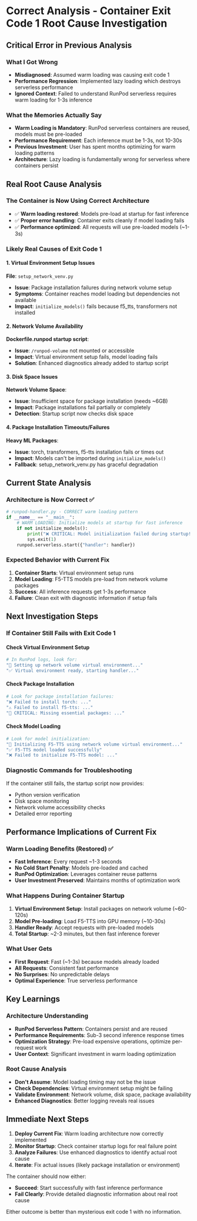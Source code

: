 # Correct Analysis - Container Exit Code 1 Root Cause Investigation

## Critical Error in Previous Analysis

### What I Got Wrong
- **Misdiagnosed**: Assumed warm loading was causing exit code 1
- **Performance Regression**: Implemented lazy loading which destroys serverless performance
- **Ignored Context**: Failed to understand RunPod serverless requires warm loading for 1-3s inference

### What the Memories Actually Say
- **Warm Loading is Mandatory**: RunPod serverless containers are reused, models must be pre-loaded
- **Performance Requirement**: Each inference must be 1-3s, not 10-30s 
- **Previous Investment**: User has spent months optimizing for warm loading patterns
- **Architecture**: Lazy loading is fundamentally wrong for serverless where containers persist

## Real Root Cause Analysis

### The Container is Now Using Correct Architecture
- ✅ **Warm loading restored**: Models pre-load at startup for fast inference
- ✅ **Proper error handling**: Container exits cleanly if model loading fails  
- ✅ **Performance optimized**: All requests will use pre-loaded models (~1-3s)

### Likely Real Causes of Exit Code 1

#### 1. Virtual Environment Setup Issues
**File**: `setup_network_venv.py`
- **Issue**: Package installation failures during network volume setup
- **Symptoms**: Container reaches model loading but dependencies not available
- **Impact**: `initialize_models()` fails because f5_tts, transformers not installed

#### 2. Network Volume Availability  
**Dockerfile.runpod startup script**:
- **Issue**: `/runpod-volume` not mounted or accessible
- **Impact**: Virtual environment setup fails, model loading fails
- **Solution**: Enhanced diagnostics already added to startup script

#### 3. Disk Space Issues
**Network Volume Space**:
- **Issue**: Insufficient space for package installation (needs ~6GB)
- **Impact**: Package installations fail partially or completely
- **Detection**: Startup script now checks disk space

#### 4. Package Installation Timeouts/Failures
**Heavy ML Packages**:
- **Issue**: torch, transformers, f5-tts installation fails or times out
- **Impact**: Models can't be imported during `initialize_models()`
- **Fallback**: setup_network_venv.py has graceful degradation

## Current State Analysis

### Architecture is Now Correct ✅
```python
# runpod-handler.py - CORRECT warm loading pattern
if __name__ == "__main__":
    # WARM LOADING: Initialize models at startup for fast inference  
    if not initialize_models():
        print("❌ CRITICAL: Model initialization failed during startup!")
        sys.exit(1)
    runpod.serverless.start({"handler": handler})
```

### Expected Behavior with Current Fix
1. **Container Starts**: Virtual environment setup runs
2. **Model Loading**: F5-TTS models pre-load from network volume packages
3. **Success**: All inference requests get 1-3s performance
4. **Failure**: Clean exit with diagnostic information if setup fails

## Next Investigation Steps

### If Container Still Fails with Exit Code 1

#### Check Virtual Environment Setup
```bash
# In RunPod logs, look for:
"🔧 Setting up network volume virtual environment..."
"✅ Virtual environment ready, starting handler..."
```

#### Check Package Installation
```bash
# Look for package installation failures:
"❌ Failed to install torch: ..."  
"⚠️ Failed to install f5-tts: ..."
"🚨 CRITICAL: Missing essential packages: ..."
```

#### Check Model Loading
```bash
# Look for model initialization:
"🔧 Initializing F5-TTS using network volume virtual environment..."
"✅ F5-TTS model loaded successfully"
"❌ Failed to initialize F5-TTS model: ..."
```

### Diagnostic Commands for Troubleshooting
If the container still fails, the startup script now provides:
- Python version verification
- Disk space monitoring  
- Network volume accessibility checks
- Detailed error reporting

## Performance Implications of Current Fix

### Warm Loading Benefits (Restored) ✅
- **Fast Inference**: Every request ~1-3 seconds
- **No Cold Start Penalty**: Models pre-loaded and cached
- **RunPod Optimization**: Leverages container reuse patterns
- **User Investment Preserved**: Maintains months of optimization work

### What Happens During Container Startup
1. **Virtual Environment Setup**: Install packages on network volume (~60-120s)
2. **Model Pre-loading**: Load F5-TTS into GPU memory (~10-30s) 
3. **Handler Ready**: Accept requests with pre-loaded models
4. **Total Startup**: ~2-3 minutes, but then fast inference forever

### What User Gets
- **First Request**: Fast (~1-3s) because models already loaded
- **All Requests**: Consistent fast performance
- **No Surprises**: No unpredictable delays
- **Optimal Experience**: True serverless performance

## Key Learnings

### Architecture Understanding
- **RunPod Serverless Pattern**: Containers persist and are reused
- **Performance Requirements**: Sub-3 second inference response times
- **Optimization Strategy**: Pre-load expensive operations, optimize per-request work
- **User Context**: Significant investment in warm loading optimization

### Root Cause Analysis
- **Don't Assume**: Model loading timing may not be the issue
- **Check Dependencies**: Virtual environment setup might be failing
- **Validate Environment**: Network volume, disk space, package availability
- **Enhanced Diagnostics**: Better logging reveals real issues

## Immediate Next Steps

1. **Deploy Current Fix**: Warm loading architecture now correctly implemented
2. **Monitor Startup**: Check container startup logs for real failure point
3. **Analyze Failures**: Use enhanced diagnostics to identify actual root cause
4. **Iterate**: Fix actual issues (likely package installation or environment)

The container should now either:
- **Succeed**: Start successfully with fast inference performance
- **Fail Clearly**: Provide detailed diagnostic information about real root cause

Either outcome is better than mysterious exit code 1 with no information.